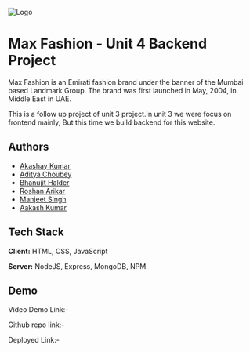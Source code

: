 

![Logo](https://static.businessworld.in/article/article_large_image/1526969514_aabfKn_max.png)


# Max Fashion - Unit 4 Backend Project

Max Fashion is an Emirati fashion brand under the banner of the Mumbai based Landmark Group. The brand was first launched in May, 2004, in Middle East in UAE.

This is a follow up project of unit 3 project.In unit 3 we were focus on frontend mainly, But this time we build backend for this website.




## Authors

- [Akashay Kumar](https://github.com/Akshay-Singh-Rajput)
- [Aditya Choubey](https://github.com/Aadi0706)
- [Bhanujit Halder](https://github.com/Bhanujit)
- [Roshan Arikar ](https://github.com/roshanarikar)
- [Manjeet Singh](https://github.com/manjeetsingh100001)
- [Aakash Kumar](https://github.com/Aakashvani)



## Tech Stack

**Client:** HTML, CSS, JavaScript

**Server:** NodeJS, Express, MongoDB, NPM


## Demo

Video Demo Link:-

Github repo link:-

Deployed Link:-

